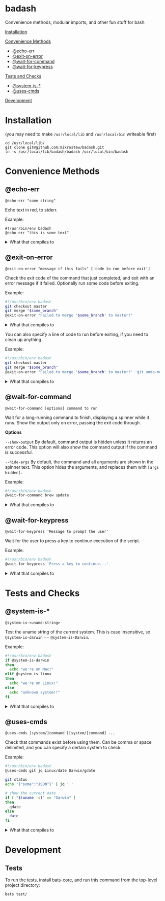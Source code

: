 # badash

Convenience methods, modular imports, and other fun stuff for bash

[Installation](#installation)

[Convenience Methods](#convenience-methods)
* [@echo-err](#echo-err)
* [@exit-on-error](#exit-on-error)
* [@wait-for-command](#wait-for-command)
* [@wait-for-keypress](#wait-for-keypress)

[Tests and Checks](#tests-and-checks)
* [@system-is-\*](#system-is-)
* [@uses-cmds](#uses-cmds)

[Development](#development)

# Installation

(you may need to make `/usr/local/lib` and `/usr/local/bin` writeable first)

```
cd /usr/local/lib/
git clone git@github.com:mikrostew/badash.git
ln -s /usr/local/lib/badash/badash /usr/local/bin/badash
```

# Convenience Methods

## @echo-err

`@echo-err "some string"`

Echo text in red, to stderr.

Example:

```
#!/usr/bin/env badash
@echo-err "this is some text"
```

<details>
  <summary>What that compiles to</summary>

```bash
#!/usr/bin/env bash
gen::echo-err() {
  echo -e "\033[0;31m$*\033[0m" >&2
}
gen::echo-err "this is some text"
```
</details>


## @exit-on-error

`@exit-on-error "message if this fails" ['code to run before exit']`

Check the exit code of the command that just completed, and exit with an error message if it failed. Optionally run some code before exiting.

Example:

```bash
#!/usr/bin/env badash
git checkout master
git merge "$some_branch"
@exit-on-error "Failed to merge '$some_branch' to master!"
```

<details>
  <summary>What that compiles to</summary>

```bash
#!/usr/bin/env bash
git checkout master
git merge "$some_branch"
exit_code="$?"
if [ "$exit_code" -ne 0 ]
then
  echo "Failed to merge '$some_branch' to master!" >&2
  exit "$exit_code"
fi
```
</details>

You can also specify a line of code to run before exiting, if you need to clean up anything.

Example:

```bash
#!/usr/bin/env badash
git checkout master
git merge "$some_branch"
@exit-on-error "Failed to merge '$some_branch' to master!" 'git undo-merge-somehow'
```

<details>
  <summary>What that compiles to</summary>

```bash
#!/usr/bin/env bash
git checkout master
git merge "$some_branch"
exit_code="$?"
if [ "$exit_code" -ne 0 ]
then
  echo "Failed to merge '$some_branch' to master!" >&2
  git undo-merge-somehow
  exit "$exit_code"
fi
```
</details>


## @wait-for-command

`@wait-for-command [options] command to run`

Wait for a long-running command to finish, displaying a spinner while it runs. Show the output only on error, passing the exit code through.

**Options**

`--show-output` By default, command output is hidden unless it returns an error code. This option will also show the command output if the command is successful.

`--hide-args` By default, the command and all arguments are shown in the spinner text. This option hides the arguments, and replaces them with `[args hidden]`.

Example:

```bash
#!/usr/bin/env badash
@wait-for-command brew update
```

<details>
  <summary>What that compiles to</summary>

```bash
#!/usr/bin/env bash
COLOR_FG_BOLD_GREEN='\033[1;32m'
COLOR_FG_RED='\033[0;31m'
COLOR_RESET='\033[0m'
if [ "$(uname -s)" == 'Darwin' ]; then DATE_CMD=gdate; else DATE_CMD=date; fi
# https://invisible-island.net/ncurses/terminfo.src.html#toc-_Specials
if [ -z "$TERM" ] || [ "$TERM" = "dumb" ] || [ "$TERM" = "unknown" ]
then
  COLUMNS=80
else
  COLUMNS="$(tput cols)"
fi
# show a busy spinner while command is running
# and only show output if there is an error
gen::wait-for-command() {
  # flags
  #  --show-output (bool): always show command output
  #  --hide-args (bool): show command name, but hide arguments (for secrets and such)
  local more_args=0
  while [ "$more_args" == 0 ]
  do
    if [ "$1" == "--show-output" ]
    then
      local show_output="true"
      shift
    elif [ "$1" == "--hide-args" ]
    then
      local hide_args="true"
      shift
    else
      more_args=1
    fi
  done
  # rest of the input is the command and arguments
  if [ "$hide_args" == "true" ]
  then
    local cmd_display="$1 [args hidden]"
  else
    # make sure cmd is not too wide for the terminal
    # - 3 chars for spinner, 3 for ellipsis, 12 for time printout (estimated)
    local max_length=$(( COLUMNS - 18 ))
    local cmd_args="$*"
    if [ "${#cmd_args}" -gt "$max_length" ]
    then
      local cmd_display="${cmd_args:0:$max_length}..."
    else
      local cmd_display="$cmd_args"
    fi
  fi

  # calculate things for the output
  local spin_chars='⠋⠙⠹⠸⠼⠴⠦⠧⠇⠏' # braille dots
  local num_chars=${#spin_chars}
  #local total_length=$(( 2 + ${#cmd_display} ))

  # capture when the command was started
  local cmd_start_time=$($DATE_CMD +%s%3N)

  # start the spinner running async, and get its PID
  (
    # wait for the command to complete, showing a busy spinner
    i=0
    while :
    do
      i=$(( (i + 1) % num_chars ))
      printf "\r ${spin_chars:$i:1} ${cmd_display}" >&2
      sleep 0.1
    done
  ) & disown
  local spinner_pid="$!"

  # trap signals and kill the spinner process
  trap "kill $spinner_pid" INT TERM

  # run the command, capturing its output (both stdout and stderr)
  cmd_output="$("$@" 2>&1)"
  local exit_code="$?"

  # clear the trap, and kill the spinner process
  trap - INT TERM
  kill "$spinner_pid"

  # calculate total runtime (approx)
  local cmd_stop_time=$($DATE_CMD +%s%3N)
  local cmd_run_time=$((cmd_stop_time - cmd_start_time))

  # TODO: attempt to clean up, depending on option (doesn't always work)
  # but still check if it failed?
  #printf "\r%-${total_length}s\r" ' ' >&2

  # check that the command was successful
  if [ "$exit_code" == 0 ]
  then
    printf "\r ${COLOR_FG_BOLD_GREEN}✔${COLOR_RESET} $cmd_display (${cmd_run_time}ms)\n" >&2
    # show output if configured
    if [ "$show_output" == "true" ]; then echo "$cmd_output"; fi
  else
    printf "\r ${COLOR_FG_RED}✖${COLOR_RESET} $cmd_display (${cmd_run_time}ms)\n" >&2
    # if it fails, show the command output (in red)
    echo -e "${COLOR_FG_RED}$cmd_output${COLOR_RESET}" >&2
  fi
  # pass through the exit code of the internal command, instead of dropping it
  return "$exit_code"
}
gen::wait-for-command brew update
```
</details>


## @wait-for-keypress

`@wait-for-keypress 'Message to prompt the user'`

Wait for the user to press a key to continue execution of the script.

Example:

```bash
#!/usr/bin/env badash
@wait-for-keypress 'Press a key to continue...'
```

<details>
  <summary>What that compiles to</summary>

```bash
#!/usr/bin/env bash
echo -n 'Press a key to continue...'
read -n1 -s
```
</details>


# Tests and Checks

## @system-is-*

`@system-is-<uname-string>`

Test the uname string of the current system. This is case insensitive, so `@system-is-darwin` == `@system-is-Darwin`.

Example:

```bash
#!/usr/bin/env badash
if @system-is-darwin
then
  echo "we're on Mac!"
elif @system-is-linux
then
  echo "we're on Linux!"
else
  echo "unknown system!!"
fi
```

<details>
  <summary>What that compiles to</summary>

```bash
#!/usr/bin/env bash
if [ "$(uname -s | tr '[:upper:]' '[:lower:]')" == "darwin" ]
then
  echo "we're on Mac!"
elif [ "$(uname -s | tr '[:upper:]' '[:lower:]')" == "linux" ]
then
  echo "we're on Linux!"
else
  echo "unknown system!!"
fi
```
</details>


## @uses-cmds

`@uses-cmds [system/]command [[system/]command] ... `

Check that commands exist before using them. Can be comma or space delimited, and you can specify a certain system to check.

Example:

```bash
#!/usr/bin/env badash
@uses-cmds git jq Linux/date Darwin/gdate

git status
echo '{"some":"JSON"}' | jq '.'

# show the current date
if [ "$(uname -s)" == "Darwin" ]
then
  gdate
else
  date
fi
```

<details>
  <summary>What that compiles to</summary>

```bash
#!/usr/bin/env bash
gen::req-check() {
  if [ ! $(command -v $2) ]; then
    echo "test-compile: Required command '$2' not found" >&2
    printf -v "$1" "1"
  fi
}
_gen_cmd_check_rtn=0
[ "$(uname -s)" == 'Darwin' ] && gen::req-check _gen_cmd_check_rtn gdate
[ "$(uname -s)" == 'Linux' ] && gen::req-check _gen_cmd_check_rtn date
gen::req-check _gen_cmd_check_rtn git
gen::req-check _gen_cmd_check_rtn jq
if [ "$_gen_cmd_check_rtn" != 0 ]; then exit $_gen_cmd_check_rtn; fi

git status
echo '{"some":"JSON"}' | jq '.'

# show the current date
if [ "$(uname -s)" == "Darwin" ]
then
  gdate
else
  date
fi
```
</details>



# Development

## Tests

To run the tests, install [bats-core](https://github.com/bats-core/bats-core), and run this command from the top-level project directory:

```
bats test/
```
